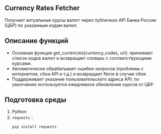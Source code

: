 ## Currency Rates Fetcher

Получает актуальные курсы валют через публичное API Банка России (ЦБР) по указанным кодам валют.

## Описание функций
- Основная функция get_currencies(currency_codes, url): принимает список кодов валют и возвращает словарь с соответствующими курсами.
- Автоматически обрабатывает ошибки запросов (проблемы с интернетом, сбои API и т.д.) и возвращает None в случае сбоя.
- Поддерживает указание пользовательского адреса API; по умолчанию используется ежедневное обновление курсов от ЦБР.

## Подготовка среды
1. Python 
2. `requests`：
   ```bash
   pip install requests  
